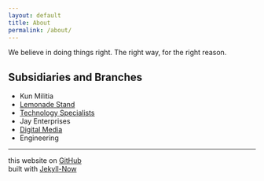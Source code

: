 ```yaml
---
layout: default
title: About
permalink: /about/
---
```


We believe in doing things right. The right way, for the right reason.

## Subsidiaries and Branches
- Kun Militia  
- [Lemonade Stand](../lemonade)  
- [Technology Specialists](../tech)  
- Jay Enterprises  
- [Digital Media](../media)  
- Engineering  

---

this website on [GitHub](http://github.com/kunindustries/kunindustries.github.io)  
built with [Jekyll-Now](https://github.com/barryclark/jekyll-now)
